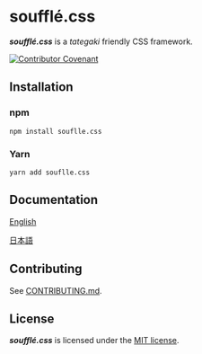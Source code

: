 # soufflé.css

***soufflé.css*** is a _tategaki_ friendly CSS framework.

[![Contributor Covenant](https://img.shields.io/badge/Contributor%20Covenant-v2.0%20adopted-ff69b4.svg)](CODE_OF_CONDUCT.md)

## Installation

### npm

```
npm install souflle.css
```

### Yarn

```
yarn add souflle.css
```

## Documentation

[English](docs/en/README.md)

[日本語](docs/ja/README.md)

## Contributing

See [CONTRIBUTING.md](CONTRIBUTING.md).

## License

***soufflé.css*** is licensed under the [MIT license](http://opensource.org/licenses/MIT).

